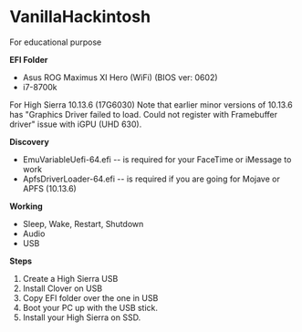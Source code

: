 # VanillaHackintosh
For educational purpose

<B>EFI Folder</B>
- Asus ROG Maximus XI Hero (WiFi) (BIOS ver: 0602)
- i7-8700k

For High Sierra 10.13.6 (17G6030)
Note that earlier minor versions of 10.13.6 has "Graphics Driver failed to load. Could not register with Framebuffer driver" issue with iGPU (UHD 630).

<B> Discovery </B>
- EmuVariableUefi-64.efi 
-- is required for your FaceTime or iMessage to work
- ApfsDriverLoader-64.efi
-- is required if you are going for Mojave or APFS (10.13.6)

<B> Working </b>
- Sleep, Wake, Restart, Shutdown
- Audio
- USB

<B> Steps </B>
1. Create a High Sierra USB 
2. Install Clover on USB
3. Copy EFI folder over the one in USB
4. Boot your PC up with the USB stick.
5. Install your High Sierra on SSD.
